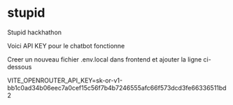 # stupid
Stupid hackhathon

Voici API KEY pour le chatbot fonctionne

Creer un nouveau fichier .env.local dans frontend et ajouter la ligne ci-dessous


VITE_OPENROUTER_API_KEY=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
